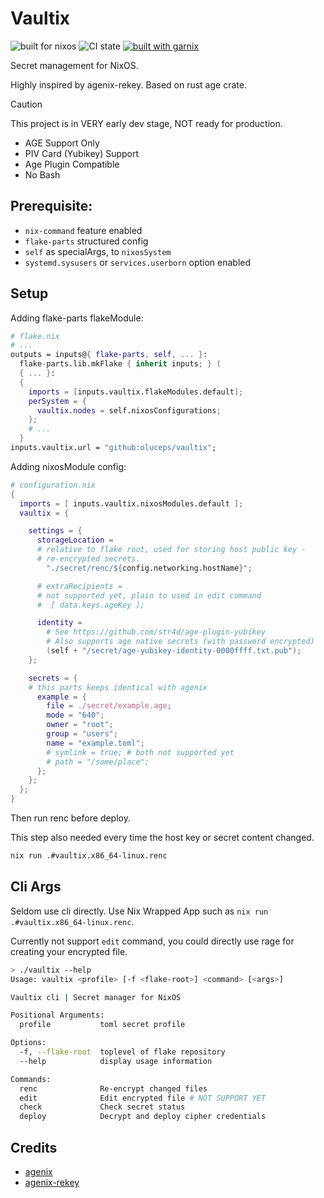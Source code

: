 # Vaultix

![built for nixos](https://img.shields.io/static/v1?logo=nixos&logoColor=white&label=&message=Built%20for%20NixOS&color=41439a)
![CI state](https://github.com/oluceps/vaultix/actions/workflows/lint.yaml/badge.svg)
[![built with garnix](https://img.shields.io/endpoint.svg?url=https%3A%2F%2Fgarnix.io%2Fapi%2Fbadges%2Foluceps%2Fvaultix)](https://garnix.io)

Secret management for NixOS.

Highly inspired by agenix-rekey. Based on rust age crate.

> [!CAUTION]
> This project is in VERY early dev stage, NOT ready for production.

+ AGE Support Only
+ PIV Card (Yubikey) Support
+ Age Plugin Compatible
+ No Bash

## Prerequisite:

+ `nix-command` feature enabled
+ `flake-parts` structured config
+ `self` as specialArgs, to `nixosSystem`
+ `systemd.sysusers` or `services.userborn` option enabled

## Setup

Adding flake-parts flakeModule:

```nix
# flake.nix
# ...
outputs = inputs@{ flake-parts, self, ... }:
  flake-parts.lib.mkFlake { inherit inputs; } (
  { ... }:
  {
    imports = [inputs.vaultix.flakeModules.default];
    perSystem = {
      vaultix.nodes = self.nixosConfigurations;
    };
    # ...
  }
inputs.vaultix.url = "github:oluceps/vaultix";
```

Adding nixosModule config:

```nix
# configuration.nix
{
  imports = [ inputs.vaultix.nixosModules.default ];
  vaultix = {

    settings = {
      storageLocation =
      # relative to flake root, used for storing host public key -
      # re-encrypted secrets.
        "./secret/renc/${config.networking.hostName}";

      # extraRecipients =
      # not supported yet, plain to used in edit command
      #  [ data.keys.ageKey ];

      identity =
        # See https://github.com/str4d/age-plugin-yubikey
        # Also supports age native secrets (with password encrypted)
        (self + "/secret/age-yubikey-identity-0000ffff.txt.pub");
    };

    secrets = {
    # this parts keeps identical with agenix
      example = {
        file = ./secret/example.age;
        mode = "640";
        owner = "root";
        group = "users";
        name = "example.toml";
        # symlink = true; # both not supported yet
        # path = "/some/place";
      };
    };
  };
}
```

Then run renc before deploy.

This step also needed every time the host key or secret content changed.

```bash
nix run .#vaultix.x86_64-linux.renc
```


## Cli Args

Seldom use cli directly. Use Nix Wrapped App such as `nix run .#vaultix.x86_64-linux.renc`.

Currently not support `edit` command, you could directly use rage for creating your encrypted file.


```bash
> ./vaultix --help
Usage: vaultix <profile> [-f <flake-root>] <command> [<args>]

Vaultix cli | Secret manager for NixOS

Positional Arguments:
  profile           toml secret profile

Options:
  -f, --flake-root  toplevel of flake repository
  --help            display usage information

Commands:
  renc              Re-encrypt changed files
  edit              Edit encrypted file # NOT SUPPORT YET
  check             Check secret status
  deploy            Decrypt and deploy cipher credentials
```

## Credits

+ [agenix](https://github.com/ryantm/agenix)
+ [agenix-rekey](https://github.com/oddlama/agenix-rekey)

